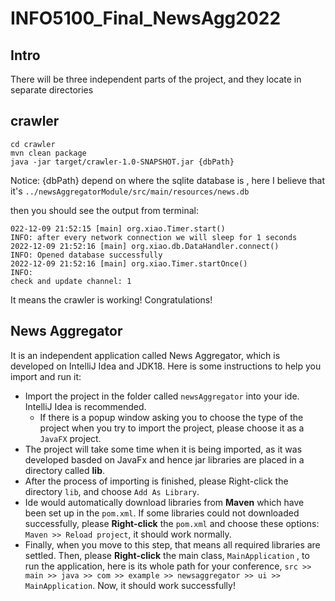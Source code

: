 # INFO5100_Final_NewsAgg2022

## Intro

There will be three independent parts of the project, and they locate in separate directories

## crawler

```shell
cd crawler
mvn clean package
java -jar target/crawler-1.0-SNAPSHOT.jar {dbPath} 
```
Notice: {dbPath} depend on where the sqlite database is , here I believe that it's `../newsAggregatorModule/src/main/resources/news.db`

then you should see the output from terminal:
```shell
022-12-09 21:52:15 [main] org.xiao.Timer.start()
INFO: after every network connection we will sleep for 1 seconds
2022-12-09 21:52:16 [main] org.xiao.db.DataHandler.connect()
INFO: Opened database successfully
2022-12-09 21:52:16 [main] org.xiao.Timer.startOnce()
INFO:
check and update channel: 1
```

It means the crawler is working! Congratulations!


## News Aggregator

It is an independent application called News Aggregator, which is developed on IntelliJ Idea and JDK18. Here is some instructions to help you import and run it:
+ Import the project in the folder called  `newsAggregator`  into your ide. IntelliJ Idea is recommended.
	+ If there is a popup window asking you to choose the type of the project when you try to import the project, please choose it as a  `JavaFX`  project.
+ The project will take some time when it is being imported, as it was developed basded on JavaFx and hence jar libraries are placed in a directory called **lib**.
+ After the process of importing is finished, please Right-click the directory  `lib`, and choose  `Add As Library`.
+ Ide would automatically download libraries from **Maven** which have been set up in the `pom.xml`. If some libraries could not downloaded successfully, please **Right-click** the `pom.xml` and choose these options: `Maven >> Reload project`, it should work normally.
+ Finally, when you move to this step, that means all required libraries are settled. Then, please **Right-click** the main class, `MainApplication` , to run the application, here is its whole path for your conference, `src >> main >> java >> com >> example >> newsaggregator >> ui >> MainApplication`.  Now, it should work successfully!



